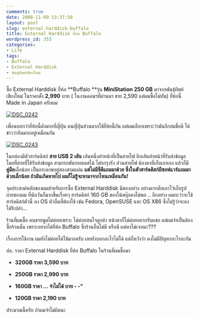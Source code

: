 ```yaml
---
comments: true
date: 2008-11-09 13:37:58
layout: post
slug: external-harddisk-buffalo
title: External Harddisk ยี่ห้อ Buffalo
wordpress_id: 353
categories:
- Life
tags:
- Buffalo
- External Harddisk
- พันธุ์ทิพย์เชียงใหม่
---
```


ซื้อ External Harddisk ยี่ห้อ **Buffalo **รุ่น **MiniStation 250 GB** มาจากพันธุ์ทิพย์เชียงใหม่ ในราคาตั้ง **2,990** บาท ( ในงานคอมฯที่ผ่านมา ขาย 2,590 แต่ผมซื้อไม่ทัน) ยี่ห้อนี้ Made in Japan ครับผม



[![DSC_0242](http://www.armno.in.th/wp-content/uploads/2008/11/dsc-0242-thumb.jpg)](http://www.armno.in.th/wp-content/uploads/2008/11/dsc-0242.jpg)



เพื่อนบอกว่ายี่ห้อนี้ดังมากที่ญี่ปุ่น คนญี่ปุ่นส่วนมากใช้ยี่ห้อนี้กัน แต่ผมเลือกเพราะว่ามันถึกสมชื่อดี ได้ข่าวว่าอึดมากอยู่เหมือนกัน



[![DSC_0243](http://www.armno.in.th/wp-content/uploads/2008/11/dsc-0243-thumb.jpg)](http://www.armno.in.th/wp-content/uploads/2008/11/dsc-0243.jpg)



ในกล่องมีตัวฮาร์ดดิสก์ **สาย USB 2 เส้น** เส้นหนึ่งทำหน้าที่เป็นสายไฟ อีกเส้นทำหน้าที่รับส่งข้อมูล โดยที่สายที่ใช้รับส่งข้อมูล สามารถพันรอบเคสได้ ไม่รกรุงรัง ส่วนสายไฟ ต้องหาที่เก็บเอาเอง แล้วก็มี**คู่มือ**เล็กน้อย เป็นกระดาษอยู่สองสามแผ่น **แต่ไม่มีซีดีแถมมาด้วย ซึ่งในตัวฮาร์ดดิสก์มีซอฟแวร์แถมมาด้วยเล็กน้อย ถ้ามันเกิดหายไป ผมก็ไม่รู้จะหามาจากไหนเหมือนกัน!**



จุดประสงค์หลักของผมสำหรับการซื้อ External Harddisk มีสองอย่าง อย่างแรกคือเอาไว้เก็บรูปถ่ายของผม ที่นับวันก็มากขึ้นเรื่อยๆ ฮาร์ดดิสก์ 160 GB ของโน้ตบุ๊กคงไม่พอ .. อีกอย่าง ผมกะว่าจะใช้ฮาร์ดดิสก์ตัวนี้ ลง OS ตัวอื่นที่ต้องใช้ เช่น Fedora, OpenSUSE และ OS X86 ซึ่งไม่รู้ว่าจะลงได้รึเปล่า…



ร้านที่ผมซื้อ คนขายพูดไม่ค่อยเพราะ ไม่ค่อยสนใจลูกค้า หน้าตาก็ไม่ค่อยอยากรับแขก แต่ผมจำเป็นต้องซื้อร้านนั้น เพราะอยากได้ยี่ห้อ Buffalo ซึ่งร้านอื่นไม่มี หรือมี แต่หาไม่เจอนะ???



เรื่องการใช้งาน ผมยังไม่ค่อยได้ใช้มากครับ เลยยังบอกอะไรไม่ได้ แต่ก็หวังว่า คงไม่มีปัญหาอะไรละกัน





ปล. ราคา External Harddisk ยี่ห้อ Buffalo ในร้านที่ผมซื้อมา




  * **320GB ราคา 3,590 บาท**

  * **250GB ราคา 2,990 บาท**

  * **160GB ราคา … จำไม่ได้ บาท - -“**

  * **120GB ราคา 2,190 บาท**


ประมาณนี้ครับ ถ้าผมจำไม่ผิดนะ
